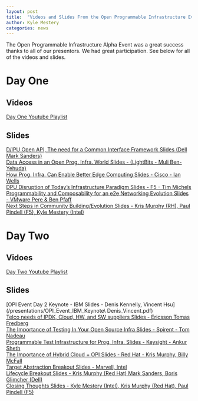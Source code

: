 ```yaml
---
layout: post
title:  "Videos and Slides From the Open Programmable Infrastructure Event"
author: Kyle Mestery
categories: news
---
```


The Open Programmable Infrastructure Alpha Event was a great success thanks to
all of our presentors. We had great participation. See below for all of the
videos and slides.

# Day One

## Videos

[Day One Youtube Playlist](https://www.youtube.com/playlist?list=PLB7Ulc2QDnpwT5MKUxehY7dScvh6TMG5q)

## Slides

[D/IPU Open API, The need for a Common Interface Framework Slides (Dell Mark Sanders)](/presentations/OPI_Event_Dell_Mark_Sanders.pdf)
<br>
[Data Access in an Open Prog. Infra. World Slides - (LightBits - Muli Ben-Yehuda)](/presentations/OPI_Event_Lightbits_Muli_BenYehuda.pdf)
<br>
[How Prog. Infra. Can Enable Better Edge Computing Slides - Cisco - Ian Wells](/presentations/OPI_Event_Cisco_Ian_Wells.pdf)
<br>
[DPU Disruption of Today’s Infrastructure Paradigm Slides - F5 - Tim Michels](/presentations/OPI_Event_F5_Tim_Michels.pdf)
<br>
[Programmability and Composability for an e2e Networking Evolution Slides - VMware Pere & Ben Pfaff](/presentations/OPI_Event_VMWare_Ben_Pere.pdf)
<br>
[Next Steps in Community Building/Evolution Slides - Kris Murphy (RH), Paul Pindell (F5), Kyle Mestery (Intel)](/presentations/next-steps-community.pdf)
<br>

# Day Two

## Vidoes

[Day Two Youtube Playlist](https://www.youtube.com/playlist?list=PLB7Ulc2QDnpzmu7AzwrkrgVHrGGmcnLl4)

## Slides

[OPI Event Day 2 Keynote - IBM Slides - Denis Kennelly, Vincent Hsu](/presentations/OPI_Event_IBM_Keynote\ Denis_Vincent.pdf)
<br>
[Telco needs of IPDK, Cloud, HW, and SW suppliers Slides - Ericsson Tomas Fredberg](/presentations/OPI_Event_Ericsson_Tomas_Fredberg.pdf)
<br>
[The Importance of Testing In Your Open Source Infra Slides - Spirent - Tom Nadeau](/presentations/OPI_Event_Spirent_Tom_Nadeau.pdf)
<br>
[Programmable Test Infrastructure for Prog. Infra. Slides - Keysight - Ankur Sheth](/presentations/OPI_Event_Keysight_Ankur_Sheth.pdf)
<br>
[The Importance of Hybrid Cloud + OPI Slides - Red Hat - Kris Murphy, Billy McFall](/presentations/OPI_Event_Red_Hat_Kris_Billy.pdf)
<br>
[Target Abstraction Breakout Slides - Marvell, Intel](/presentations/OPI_Event_Target_Abstraction_Breakout.pdf)
<br>
[Lifecycle Breakout Slides - Kris Murphy (Red Hat) Mark Sanders, Boris Glimcher (Dell)](/presentations/OPI_Event_Breakout3_Lifecycle_API_Prov_Mgt.pdf)
<br>
[Closing Thoughts Slides - Kyle Mestery (Intel), Kris Murphy (Red Hat), Paul Pindell (F5)](/presentations/OPI_Event_Closing_thoughts.pdf)
